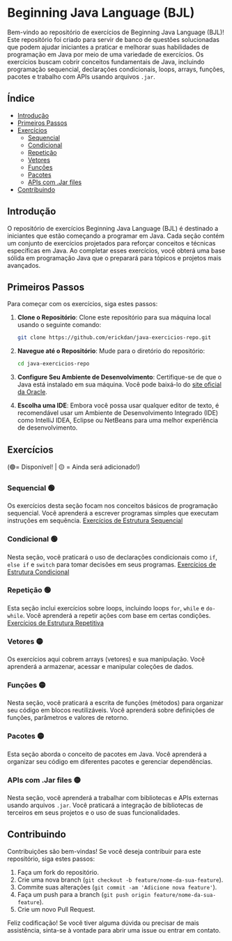 # Beginning Java Language (BJL)

Bem-vindo ao repositório de exercícios de Beginning Java Language (BJL)! Este repositório foi criado para servir de banco de questões solucionadas que podem ajudar iniciantes a praticar e melhorar suas habilidades de programação em Java por meio de uma variedade de exercícios. Os exercícios buscam cobrir conceitos fundamentais de Java, incluindo programação sequencial, declarações condicionais, loops, arrays, funções, pacotes e trabalho com APIs usando arquivos `.jar`.

## Índice

- [Introdução](#introdução)
- [Primeiros Passos](#primeiros-passos)
- [Exercícios](#exercícios)
  - [Sequencial](#sequencial)
  - [Condicional](#condicional)
  - [Repetição](#repetição)
  - [Vetores](#vetores)
  - [Funções](#funções)
  - [Pacotes](#pacotes)
  - [APIs com .Jar files](#apis-com-jar-files)
- [Contribuindo](#contribuindo)
  
## Introdução

O repositório de exercícios Beginning Java Language (BJL) é destinado a iniciantes que estão começando a programar em Java. Cada seção contém um conjunto de exercícios projetados para reforçar conceitos e técnicas específicas em Java. Ao completar esses exercícios, você obterá uma base sólida em programação Java que o preparará para tópicos e projetos mais avançados.

## Primeiros Passos

Para começar com os exercícios, siga estes passos:

1. **Clone o Repositório**: Clone este repositório para sua máquina local usando o seguinte comando:
   ```bash
   git clone https://github.com/erickdan/java-exercicios-repo.git
   ```
2. **Navegue até o Repositório**: Mude para o diretório do repositório:
   ```bash
   cd java-exercicios-repo
   ```
3. **Configure Seu Ambiente de Desenvolvimento**: Certifique-se de que o Java está instalado em sua máquina. Você pode baixá-lo do [site oficial da Oracle](https://www.oracle.com/java/technologies/javase-downloads.html).

4. **Escolha uma IDE**: Embora você possa usar qualquer editor de texto, é recomendável usar um Ambiente de Desenvolvimento Integrado (IDE) como IntelliJ IDEA, Eclipse ou NetBeans para uma melhor experiência de desenvolvimento.

## Exercícios

(🟢= Disponível! | 🟡 = Ainda será adicionado!)

### Sequencial 🟢

Os exercícios desta seção focam nos conceitos básicos de programação sequencial. Você aprenderá a escrever programas simples que executam instruções em sequência. [Exercícios de Estrutura Sequencial](src/seq)

### Condicional 🟢

Nesta seção, você praticará o uso de declarações condicionais como `if`, `else if` e `switch` para tomar decisões em seus programas. [Exercícios de Estrutura Condicional](src/cond)

### Repetição 🟢

Esta seção inclui exercícios sobre loops, incluindo loops `for`, `while` e `do-while`. Você aprenderá a repetir ações com base em certas condições. [Exercícios de Estrutura Repetitiva](src/rep)

### Vetores 🟡

Os exercícios aqui cobrem arrays (vetores) e sua manipulação. Você aprenderá a armazenar, acessar e manipular coleções de dados.

### Funções 🟡

Nesta seção, você praticará a escrita de funções (métodos) para organizar seu código em blocos reutilizáveis. Você aprenderá sobre definições de funções, parâmetros e valores de retorno.

### Pacotes 🟡

Esta seção aborda o conceito de pacotes em Java. Você aprenderá a organizar seu código em diferentes pacotes e gerenciar dependências.

### APIs com .Jar files 🟡

Nesta seção, você aprenderá a trabalhar com bibliotecas e APIs externas usando arquivos `.jar`. Você praticará a integração de bibliotecas de terceiros em seus projetos e o uso de suas funcionalidades.

## Contribuindo

Contribuições são bem-vindas! Se você deseja contribuir para este repositório, siga estes passos:

1. Faça um fork do repositório.
2. Crie uma nova branch (`git checkout -b feature/nome-da-sua-feature`).
3. Commite suas alterações (`git commit -am 'Adicione nova feature'`).
4. Faça um push para a branch (`git push origin feature/nome-da-sua-feature`).
5. Crie um novo Pull Request.

Feliz codificação! Se você tiver alguma dúvida ou precisar de mais assistência, sinta-se à vontade para abrir uma issue ou entrar em contato.
